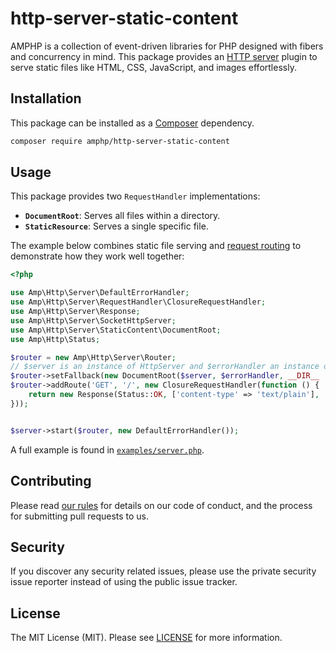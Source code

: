 # http-server-static-content

AMPHP is a collection of event-driven libraries for PHP designed with fibers and concurrency in mind. This package provides an [HTTP server](https://amphp.org/http-server) plugin to serve static files like HTML, CSS, JavaScript, and images effortlessly. 

## Installation

This package can be installed as a [Composer](https://getcomposer.org/) dependency.

```bash
composer require amphp/http-server-static-content
```

## Usage

This package provides two `RequestHandler` implementations:
 - **`DocumentRoot`**: Serves all files within a directory.
 - **`StaticResource`**: Serves a single specific file.

The example below combines static file serving and [request routing](https://amphp.org/http-server-router) to demonstrate how they work well together:

```php
<?php

use Amp\Http\Server\DefaultErrorHandler;
use Amp\Http\Server\RequestHandler\ClosureRequestHandler;
use Amp\Http\Server\Response;
use Amp\Http\Server\SocketHttpServer;
use Amp\Http\Server\StaticContent\DocumentRoot;
use Amp\Http\Status;

$router = new Amp\Http\Server\Router;
// $server is an instance of HttpServer and $errorHandler an instance of ErrorHandler
$router->setFallback(new DocumentRoot($server, $errorHandler, __DIR__ . '/public'));
$router->addRoute('GET', '/', new ClosureRequestHandler(function () {
    return new Response(Status::OK, ['content-type' => 'text/plain'], 'Hello, world!');
}));


$server->start($router, new DefaultErrorHandler());
```

A full example is found in [`examples/server.php`](https://github.com/amphp/http-server-static-content/blob/2.x/examples/server.php). 

## Contributing

Please read [our rules](https://amphp.org/contributing) for details on our code of conduct, and the process for submitting pull requests to us.

## Security

If you discover any security related issues, please use the private security issue reporter instead of using the public issue tracker.

## License

The MIT License (MIT). Please see [LICENSE](./LICENSE) for more information.
